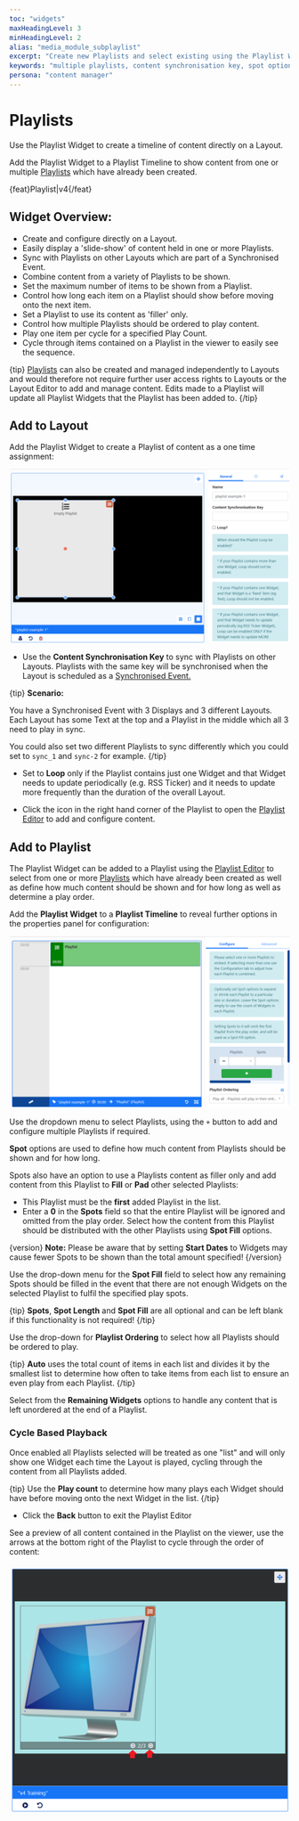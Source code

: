```yaml
---
toc: "widgets"
maxHeadingLevel: 3
minHeadingLevel: 2
alias: "media_module_subplaylist"
excerpt: "Create new Playlists and select existing using the Playlist Widget"
keywords: "multiple playlists, content synchronisation key, spot options, play order, play count widgets, cycle based playback"
persona: "content manager"
---
```


# Playlists

Use the Playlist Widget to create a timeline of content directly on a Layout.

Add the Playlist Widget to a Playlist Timeline to show content from one or multiple [Playlists](media_playlists.html) which have already been created.

{feat}Playlist|v4{/feat}
## Widget Overview:

- Create and configure directly on a Layout.
- Easily display a 'slide-show' of content held in one or more Playlists.
- Sync with Playlists on other Layouts which are part of a Synchronised Event.
- Combine content from a variety of Playlists to be shown.
- Set the maximum number of items to be shown from a Playlist.
- Control how long each item on a Playlist should show before moving onto the next item.
- Set a Playlist to use its content as 'filler' only.
- Control how multiple Playlists should be ordered to play content.
- Play one item per cycle for a specified Play Count.
- Cycle through items contained on a Playlist in the viewer to easily see the sequence.

{tip}
[Playlists](media_playlists.html) can also be created and managed independently to Layouts and would therefore not require further user access rights to Layouts or the Layout Editor to add and manage content. Edits made to a Playlist will update all Playlist Widgets that the Playlist has been added to.
{/tip}

## Add to Layout

Add the Playlist Widget to create a Playlist of content as a one time assignment:

![Add Playlist Widget](img/v4_media_modules_playlist_add_widget.png)

- Use the **Content Synchronisation Key** to sync with Playlists on other Layouts. Playlists with the same key will be synchronised when the Layout is scheduled as a [Synchronised Event.](scheduling_events.html#content-synchronised-events)


{tip}
**Scenario:**

You have a Synchronised Event with 3 Displays and 3 different Layouts. Each Layout has some Text at the top and a Playlist in the middle which all 3 need to play in sync. 

You could also set two different Playlists to sync differently which you could set to `sync_1` and `sync-2` for example.
{/tip}

- Set to **Loop** only if the Playlist contains just one Widget and that Widget needs to update periodically (e.g. RSS Ticker) and it needs to update more frequently than the duration of the overall Layout.

- Click the icon in the right hand corner of the Playlist to open the [Playlist Editor](media_playlists.html#content-playlist-editor) to add and configure content.


## Add to Playlist

The Playlist Widget can be added to a Playlist using the [Playlist Editor](media_playlists.html#content-playlist-editor) to select from one or more [Playlists](media_playlists.html) which have already been created as well as define how much content should be shown and for how long as well as determine a play order.

Add the **Playlist Widget** to a **Playlist Timeline** to reveal further options in the properties panel for configuration:

![Add Playlist Widget to Playlist](img/v4_media_modules_playlist_add_playlist.png)

Use the dropdown menu to select Playlists, using the `+` button to add and configure multiple Playlists if required.

**Spot** options are used to define how much content from Playlists should be shown and for how long.

Spots also have an option to use a Playlists content as filler only and add content from this Playlist to **Fill** or **Pad** other selected Playlists:

- This Playlist must be the **first** added Playlist in the list.
- Enter a **0** in the **Spots** field so that the entire Playlist will be ignored and omitted from the play order. Select how the content from this Playlist should be distributed with the other Playlists using **Spot Fill** options.

{version}
**Note:** Please be aware that by setting **Start Dates** to Widgets may cause fewer Spots to be shown than the total amount specified!
{/version}

Use the drop-down menu for the **Spot Fill** field to select how any remaining Spots should be filled in the event that there are not enough Widgets on the selected Playlist to fulfil the specified play spots. 

{tip}
**Spots**, **Spot Length** and **Spot Fill** are all optional and can be left blank if this functionality is not required!
{/tip}

Use the drop-down for **Playlist Ordering** to select how all Playlists should be ordered to play.

{tip}
**Auto** uses the total count of items in each list and divides it by the smallest list to determine how often to take items from each list to ensure an even play from each Playlist.
{/tip}

Select from the **Remaining Widgets** options to handle any content that is left unordered at the end of a Playlist.

### Cycle Based Playback

Once enabled all Playlists selected will be treated as one "list" and will only show one Widget each time the Layout is played, cycling through the content from all Playlists added.

{tip}
Use the **Play count** to determine how many plays each Widget should have before moving onto the next Widget in the list.
{/tip}

- Click the **Back** button to exit the Playlist Editor

See a preview of all content contained in the Playlist on the viewer, use the arrows at the bottom right of the Playlist to cycle through the order of content:

![Playlist Viewer](img/v4_media_module_playlist_viewer.png)



